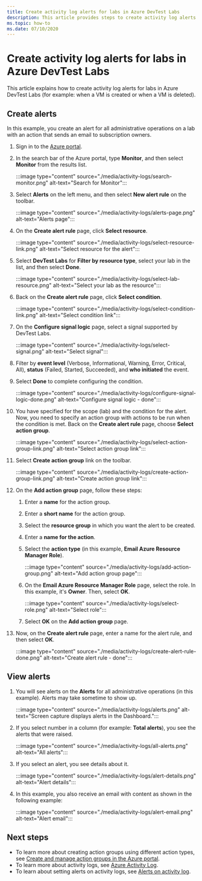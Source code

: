 ```yaml
---
title: Create activity log alerts for labs in Azure DevTest Labs
description: This article provides steps to create activity log alerts for lab in Azure DevTest Labs.
ms.topic: how-to
ms.date: 07/10/2020
---
```


# Create activity log alerts for labs in Azure DevTest Labs
This article explains how to create activity log alerts for labs in Azure DevTest Labs (for example: when a VM is created or when a VM is deleted).

## Create alerts
In this example, you create an alert for all administrative operations on a lab with an action that sends an email to subscription owners. 

1. Sign in to the [Azure portal](https://portal.azure.com).
1. In the search bar of the Azure portal, type **Monitor**, and then select **Monitor** from the results list. 

    :::image type="content" source="./media/activity-logs/search-monitor.png" alt-text="Search for Monitor":::        
1. Select **Alerts** on the left menu, and then select **New alert rule** on the toolbar. 

    :::image type="content" source="./media/activity-logs/alerts-page.png" alt-text="Alerts page":::    
1. On the **Create alert rule** page, click **Select resource**. 

    :::image type="content" source="./media/activity-logs/select-resource-link.png" alt-text="Select resource for the alert":::        
1. Select **DevTest Labs** for **Filter by resource type**, select your lab in the list, and then select **Done**.

    :::image type="content" source="./media/activity-logs/select-lab-resource.png" alt-text="Select your lab as the resource":::
1. Back on the **Create alert rule** page, click **Select condition**. 

    :::image type="content" source="./media/activity-logs/select-condition-link.png" alt-text="Select condition link":::    
1. On the **Configure signal logic** page, select a signal supported by DevTest Labs. 

    :::image type="content" source="./media/activity-logs/select-signal.png" alt-text="Select signal":::
1. Filter by **event level** (Verbose, Informational, Warning, Error, Critical, All), **status** (Failed, Started, Succeeded), and **who initiated** the event. 
1. Select **Done** to complete configuring the condition. 

    :::image type="content" source="./media/activity-logs/configure-signal-logic-done.png" alt-text="Configure signal logic - done":::
1. You have specified for the scope (lab) and the condition for the alert. Now, you need to specify an action group with actions to be run when the condition is met. Back on the **Create alert rule** page, choose **Select action group**. 

    :::image type="content" source="./media/activity-logs/select-action-group-link.png" alt-text="Select action group link":::
1. Select **Create action group** link on the toolbar. 

    :::image type="content" source="./media/activity-logs/create-action-group-link.png" alt-text="Create action group link":::
1. On the **Add action group** page, follow these steps:
    1. Enter a **name** for the action group.
    1. Enter a **short name** for the action group. 
    1. Select the **resource group** in which you want the alert to be created. 
    1. Enter a **name for the action**. 
    1. Select the **action type** (in this example, **Email Azure Resource Manager Role**). 

        :::image type="content" source="./media/activity-logs/add-action-group.png" alt-text="Add action group page":::
    1. On the **Email Azure Resource Manager Role** page, select the role. In this example, it's **Owner**. Then, select **OK**. 

        :::image type="content" source="./media/activity-logs/select-role.png" alt-text="Select role":::            
    1. Select **OK** on the **Add action group** page. 
1. Now, on the **Create alert rule** page, enter a name for the alert rule, and then select **OK**. 

    :::image type="content" source="./media/activity-logs/create-alert-rule-done.png" alt-text="Create alert rule - done":::

## View alerts 
1. You will see alerts on the **Alerts** for all administrative operations (in this example). Alerts may take sometime to show up. 

    :::image type="content" source="./media/activity-logs/alerts.png" alt-text="Screen capture displays alerts in the Dashboard.":::
1. If you select number in a column (for example: **Total alerts**), you see the alerts that were raised. 

    :::image type="content" source="./media/activity-logs/all-alerts.png" alt-text="All alerts":::
1. If you select an alert, you see details about it. 

    :::image type="content" source="./media/activity-logs/alert-details.png" alt-text="Alert details":::
1. In this example, you also receive an email with content as shown in the following example: 

    :::image type="content" source="./media/activity-logs/alert-email.png" alt-text="Alert email":::

## Next steps
- To learn more about creating action groups using different action types, see [Create and manage action groups in the Azure portal](../azure-monitor/platform/action-groups.md).
- To learn more about activity logs, see  [Azure Activity Log](../azure-monitor/essentials/activity-log.md).
- To learn about setting alerts on activity logs, see [Alerts on activity log](../azure-monitor/platform/activity-log-alerts.md).

